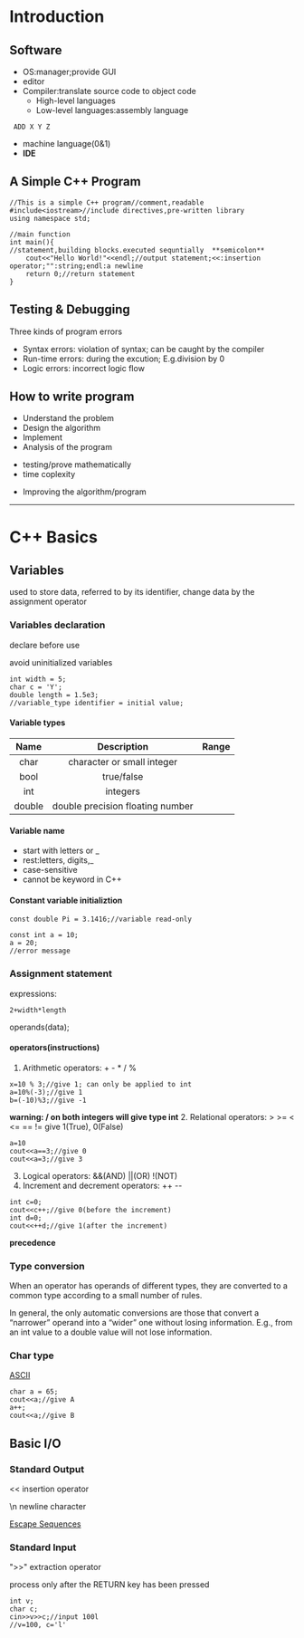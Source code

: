 # Introduction

## Software
* OS:manager;provide GUI
* editor
* Compiler:translate source code to object code
  * High-level languages
  * Low-level languages:assembly language
```
 ADD X Y Z
```
  * machine language(0&1)
* **IDE**

## A Simple C++ Program
```
//This is a simple C++ program//comment,readable
#include<iostream>//include directives,pre-written library
using namespace std;

//main function
int main(){
//statement,building blocks.executed sequntially  **semicolon**
    cout<<"Hello World!"<<endl;//output statement;<<:insertion operator;"":string;endl:a newline
	return 0;//return statement
}
```
## Testing & Debugging
Three kinds of program errors
* Syntax errors: violation of syntax; can be caught by the compiler
* Run-time errors: during the excution; E.g.division by 0
* Logic errors: incorrect logic flow

## How to write program
+ Understand the problem
+ Design the algorithm
+ Implement
+ Analysis of the program
- testing/prove mathematically
- time coplexity
+ Improving the algorithm/program
---

# C++ Basics

## Variables
used to store data, referred to by its identifier, change data by the assignment operator

### Variables declaration
declare before use

avoid uninitialized variables
```
int width = 5;
char c = 'Y';
double length = 1.5e3;
//variable_type identifier = initial value;
```

#### Variable types
Name|Description|Range
:------:|:-----------------------------:|:------:|
char|character or small integer|
bool|true/false|
int|integers|
double|double precision floating number|
#### Variable name
* start with letters or _
* rest:letters, digits,_
* case-sensitive
* cannot be keyword in C++

#### Constant variable initializtion
```
const double Pi = 3.1416;//variable read-only
```

```
const int a = 10;
a = 20;
//error message
```

### Assignment statement
expressions: 
```
2+width*length
```
operands(data); 
#### operators(instructions)
1. Arithmetic operators: + - * / %
```
x=10 % 3;//give 1; can only be applied to int
a=10%(-3);//give 1
b=(-10)%3;//give -1
```
**warning: / on both integers will give type int**
2. Relational operators: > >= < <= == !=
give 1(True), 0(False)
```
a=10
cout<<a==3;//give 0
cout<<a=3;//give 3
```
3. Logical operators: &&(AND) ||(OR) !(NOT)
4. Increment and decrement operators: ++ --
```
int c=0;
cout<<c++;//give 0(before the increment)
int d=0;
cout<<++d;//give 1(after the increment)
```

**precedence**
### Type conversion
When an operator has operands of different types, they are converted to a common type according to a small number of rules.

In general, the only automatic conversions are those that convert a “narrower” operand into a “wider” one without losing information. E.g., from an int value to a double value will not lose information.

### Char type
[ASCII](https://www.ascii-code.com/)
```
char a = 65;
cout<<a;//give A
a++;
cout<<a;//give B
```

## Basic I/O
### Standard Output
<< insertion operator

\n newline character

[Escape Sequences](http://en.cppreference.com/w/cpp/language/escape)
### Standard Input
">>" extraction operator

process only after the RETURN key has been pressed
```
int v;
char c;
cin>>v>>c;//input 100l
//v=100, c='l'
```